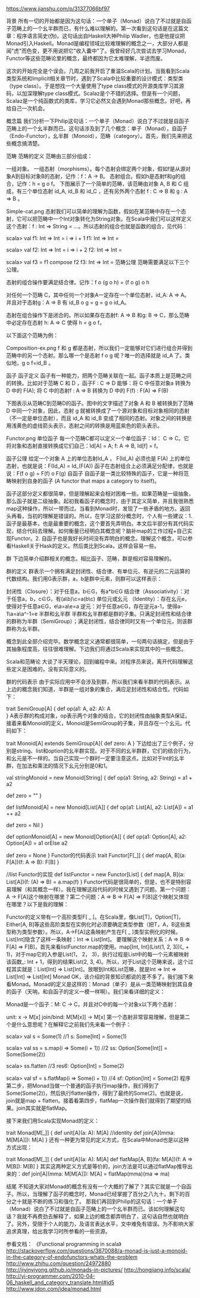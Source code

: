 
https://www.jianshu.com/p/31377066bf97

背景
所有一切的开始都是因为这句话：一个单子（Monad）说白了不过就是自函子范畴上的一个幺半群而已，有什么难以理解的。第一次看到这句话是在这篇文章：程序语言简史(伪)。这句话出自Haskell大神Philip Wadler，也是他提议把Monad引入Haskell。Monad是编程领域比较难理解的概念之一，大部分人都是闻"虎"而色变，更不用说把它"收入囊中"了。我曾经好几次尝试去学习Monad，Functor等这些范畴论里的概念，最终都因为它太难理解，半途而废。

这次的开始完全是个误会。几周之前我开启了重温Scala的计划。当我看到Scala类型系统和Implicit相关章节时，遇到了Scala中比较重要的设计模式：类型类（type class）。于是想找一个大量使用了type class模式的开源类库学习其源码，以加深理解type class模式。Scalaz是个不错的选择。但是有一个问题，Scalaz是一个纯函数式的类库，学习它必然又会遇到Monad那些概念。好吧，再给自己一次机会。

概念篇
我们分析一下Philip这句话：一个单子（Monad）说白了不过就是自函子范畴上的一个幺半群而已。这句话涉及到了几个概念：单子（Monad），自函子（Endo-Functor），幺半群（Monoid），范畴（category）。首先，我们先来把这些概念搞清楚。

范畴
范畴的定义
范畴由三部分组成：

一组对象。
一组态射（morphisms）。每个态射会绑定两个对象，假如f是从源对象A到目标对象B的态射，记作：f：A -> B。
态射组合。假如h是态射f和g的组合，记作：h = g o f。
下图展示了一个简单的范畴，该范畴由对象 A, B 和 C 组成，有三个单位态射 id_A, id_B 和 id_C ，还有另外两个态射 f : C => B 和 g : A => B 。

Simple-cat.png
态射我们可以简单的理解为函数，假如在某范畴中存在一个态射，它可以把范畴中一个Int对象转化为String对象。在Scala中我们可以这样定义这个态射：f : Int => String = ...。所以态射的组合也就是函数的组合，见代码：

scala> val f1: Int => Int = i => i + 1
f1: Int => Int = <function1>

scala> val f2: Int => Int = i => i + 2
f2: Int => Int = <function1>

scala> val f3 = f1 compose f2
f3: Int => Int = <function1>
范畴公理
范畴需要满足以下三个公理。

态射的组合操作要满足结合律。记作：f o (g o h) = (f o g) o h

对任何一个范畴 C，其中任何一个对象A一定存在一个单位态射，id_A: A => A。并且对于态射g：A => B 有 id_B o g = g = g o id_A。

态射在组合操作下是闭合的。所以如果存在态射f: A => B 和g: B => C，那么范畴中必定存在态射 h: A => C 使得 h = g o f。

以下面这个范畴为例：


Composition-ex.png
f 和 g 都是态射，所以我们一定能够对它们进行组合并得到范畴中的另一个态射。那么哪一个是态射 f o g 呢？唯一的选择就是 id_A 了。类似地，g o f=id_B 。

函子
函子定义
函子有一种能力，把两个范畴关联在一起。函子本质上是范畴之间的转换。比如对于范畴 C 和 D ，函子F : C => D 能够：将 C 中任意对象a 转换为 D 中的 F(A); 将 C 中的态射f : A => B 转换为 D 中的 F(f) : F(A) => F(B)

下图表示从范畴C到范畴D的函子。图中的文字描述了对象 A 和 B 被转换到了范畴 D 中同一个对象，因此，态射 g 就被转换成了一个源对象和目标对象相同的态射（不一定是单位态射），而且 id_A 和 id_B 变成了相同的态射。对象之间的转换是用浅黄色的虚线箭头表示，态射之间的转换是用蓝紫色的箭头表示。

Functor.png
单位函子
每一个范畴C都可以定义一个单位函子：Id： C => C。它将对象和态射直接转换成它们自己：Id[A] = A; f: A => B, Id[f] = f。

函子公理
给定一个对象 A 上的单位态射Id_A ， F(Id_A) 必须也是 F(A) 上的单位态射，也就是说：F(Id_A) = Id_(F(A))
函子在态射组合上必须满足分配律，也就是说：F(f o g) = F(f) o F(g)
自函子
自函子是一类比较特殊的函子，它是一种将范畴映射到自身的函子 (A functor that maps a category to itself)。

函子这部分定义都很简单，但是理解起来会相对困难一些。如果范畴是一级抽象，那么函子就是二级抽象。起初我看函子的概念时，由于其定义简单，并且我很熟悉map这种操作，所以一带而过。当看到Monad时，发现了一些矛盾的地方。返回头再看，当初的理解是错误的。所以，在学习这部分概念时，个人有一些建议：1. 函子是最基本，也是最重要的概念，这个要首先弄明白。本文后半部分有其代码实现，结合代码去理解。如何衡量已经明白其概念呢？脑补map的工作过程+自己实现Functor。2. 自函子也是我好长时间没有弄明白的概念。理解这个概念，可以参看Haskell关于Hask的定义。然后类比到Scala，这样会容易一些。

群
下边简单介绍群相关的概念。相比函子、范畴，群是相对容易理解的。

群的定义
群表示一个拥有满足封闭性、结合律、有单位元、有逆元的二元运算的代数结构。我们用G表示群，a，b是群中元素，则群可以这样表示：

封闭性（Closure）：对于任意a，b∈G，有a*b∈G
结合律（Associativity）：对于任意a，b，c∈G，有(a\b)\c=a\(b\c)
单位元或幺元 （Identity）：存在幺元e，使得对于任意a∈G，e\a=a\e=a
逆元：对于任意a∈G，存在逆元a-1，使得a-1\a=a\a^-1=e
半群和幺半群
半群和幺半群都是群的子集。只满足封闭性和结合律的群称为半群（SemiGroup）；满足封闭性，结合律同时又有一个单位元，则该群群称为幺半群。

概念到此全部介绍完毕。数学概念定义通常都很简单，一句两句话搞定，但是由于其抽象程度高，往往很难理解。下边我们将通过Scala来实现其中的一些概念。

Scala和范畴论
大谈了半天理论，回到编程中来。对程序员来说，离开代码理解这些定义是困难的，没有实际意义的。

群的代码表示
由于实际应用中不会涉及到群，所以我们来看半群的代码表示。从上边的概念我们知道，半群是一组对象的集合，满应足封闭性和结合性。代码如下：

trait SemiGroup[A] {
    def op(a1: A, a2: A): A    
}
A表示群的构成对象，op表示两个对象的结合，它的封闭性由抽象类型A保证。接着来看Monoid的定义，Monoid是SemiGroup的子集，并且存在一个幺元。代码如下：

trait Monoid[A] extends SemiGroup[A]{
    def zero: A
}
下边给出了三个例子，分别是string、list和option的幺半群实现。对于不同的幺半群群，它们的结合行为，和幺元是不一样的。当自己实现一个群时一定要注意这点。比如对于Int的幺半群，在加法和乘法的情况下幺元分别是0和1。

val stringMonoid = new Monoid[String] {
 def op(a1: String, a2: String) = a1 + a2

 def zero = ""
}

def listMonoid[A] = new Monoid[List[A]] {
 def op(a1: List[A], a2: List[A]) = a1 ++ a2

 def zero = Nil
}

def optionMonoid[A] = new Monoid[Option[A]] {
 def op(a1: Option[A], a2: Option[A]) = a1 orElse a2

 def zero = None
}
Functor的代码表示
trait Functor[F[_]] {
 def map[A, B](a: F[A])(f: A => B): F[B]
}

//list Functor的实现
def listFunctor = new Functor[List] {
 def map[A, B](a: List[A])(f: (A) => B) = a.map(f)
}
Functor代码是很简单的，但是，也不是特别容易理解（和其概念一样）。我在理解这段代码的时候又遇到了问题。第一个问题：A -> F[A]这个映射在哪里？第二个问题：A => B => F[A] => F[B]这个映射又体现在哪里？以下是我的理解：

Functor的定义带有一个高阶类型F[ \_ ]。在Scala里，像List[T]，Option[T]，Either[A, B]等这些高阶类型在实例化时必须要确定类型参数（把T，A，B这些类型称为类型参数）。所以，A->F[A]这条映射产生在F[ \_ ]类型实例化的时候。List[Int]隐含了这样一条映射：Int => List[Int]。
要理解这个映射关系：A => B => F[A] => F[B]，首先来看listFunctor.map的使用。map[Int, Int](List(1, 2, 3))(_ + 1)，对于map它的入参是List(1， 2， 3)，执行过程是List中的每一个元素被映射该函数_: Int + 1，得到的结果List(2, 3, 4)。所以，对于List这个范畴来说，这个过程其实就是：List[Int] => List[Int]。放眼到Int和List范畴，就是Int => Int => List[Int] => List[Int]
Monad
OK，该介绍的背景知识都说的差不多了。我们接下来看Monad。Monad的定义是这样的：Monad（单子）是从一类范畴映射到其自身的函子（天呐，和自函子的定义一模一样啊）。我们来看详细的定义：

Monad是一个函子：M: C -> C，并且对C中的每一个对象x以下两个态射：

unit: x -> M[x]
join/bind: M[M[x]] -> M[x]
第一个态射非常容易理解，但是第二个是什么意思呢？在解释它之前我们先来看一个例子：

scala> val s = Some(1) //1
s: Some[Int] = Some(1)

scala> val ss = s.map(i => Some(i + 1)) //2
ss: Option[Some[Int]] = Some(Some(2))

scala> ss.flatten //3
res6: Option[Int] = Some(2)

scala> val sf = s.flatMap(i => Some(i + 1)) //4
sf: Option[Int] = Some(2)
程序第二步，把Monad当做一个普通的函子执行map操作，我们得到了Some(Some(2))，然后执行flatten操作，得到了最终的Some(2)。也就是说，join就是map + flatten。接着看第四步，flatMap一次操作我们就得到了期望的结果。join其实就是flatMap。

接下来我们用Scala实现Monad的定义：

trait Monad[M[_]] {
 def unit[A](a: A): M[A]   //identity
 def join[A](mma: M[M[A]]): M[A]
}
还有一种更为常见的定义方式，在Scala中Monad也是以这种方式出现：

trait Monad[M[_]] {
 def unit[A](a: A): M[A]
 def flatMap[A, B](fa: M[A])(f: A => M[B]): M[B]
}
其实这两种定义方式是等价的，join方法是可以通过flatMap推导出来的：def join[A](mma: M[M[A]]): M[A] = flatMap(mma)(ma => ma)

结尾
不知道大家对Monad的概念有没有一个大概的了解了？其实它就是一个自函子。所以，当理解了函子的概念时，Monad已经掌握了百分之八九十。剩下的百分之十就是不断的练习和强化了。
那我们再回到Philip的这句话：一个单子（Monad）说白了不过就是自函子范畴上的一个幺半群而已。该如何理解这句话？我就不再费劲去解释了，如果上边的概念都弄明白了，这句话自然也就明白了。另外，受限于个人的能力，及语言表达水平，文中难免有错误。为不影响大家追求真理，给出我学习时所参看的一些资源。

参看文档：
《Functional programming in scala》
http://stackoverflow.com/questions/3870088/a-monad-is-just-a-monoid-in-the-category-of-endofunctors-whats-the-problem
http://www.zhihu.com/question/24972880
http://jiyinyiyong.github.io/monads-in-pictures/
http://hongjiang.info/scala/
http://yi-programmer.com/2010-04-06_haskell_and_category_translate.html#id5
http://www.jdon.com/idea/monad.html

